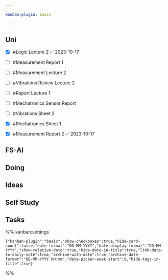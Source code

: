 ```yaml
---

kanban-plugin: basic

---
```


## Uni

- [x] #Logic Lecture 2 ✅ 2023-10-17
- [ ] #Measurement Report 1
- [ ] #Measurement Lecture 2
- [ ] #Vibrations Review Lecture 2
- [ ] #Report Lecture 1
- [ ] #Mechatronics Sensor Report
- [ ] #Vibrations Sheet 2
- [x] #Mechatronics Sheet 1
- [x] #Measurement Report 2 ✅ 2023-10-17


## FS-AI



## Doing



## Ideas



## Self Study



## Tasks





%% kanban:settings
```
{"kanban-plugin":"basic","show-checkboxes":true,"hide-card-count":false,"date-format":"DD-MM-YYYY","date-display-format":"DD-MM-YYYY","show-relative-date":true,"hide-date-in-title":true,"link-date-to-daily-note":true,"archive-with-date":true,"archive-date-format":"DD-MM-YYYY HH:mm","date-picker-week-start":0,"hide-tags-in-title":true}
```
%%